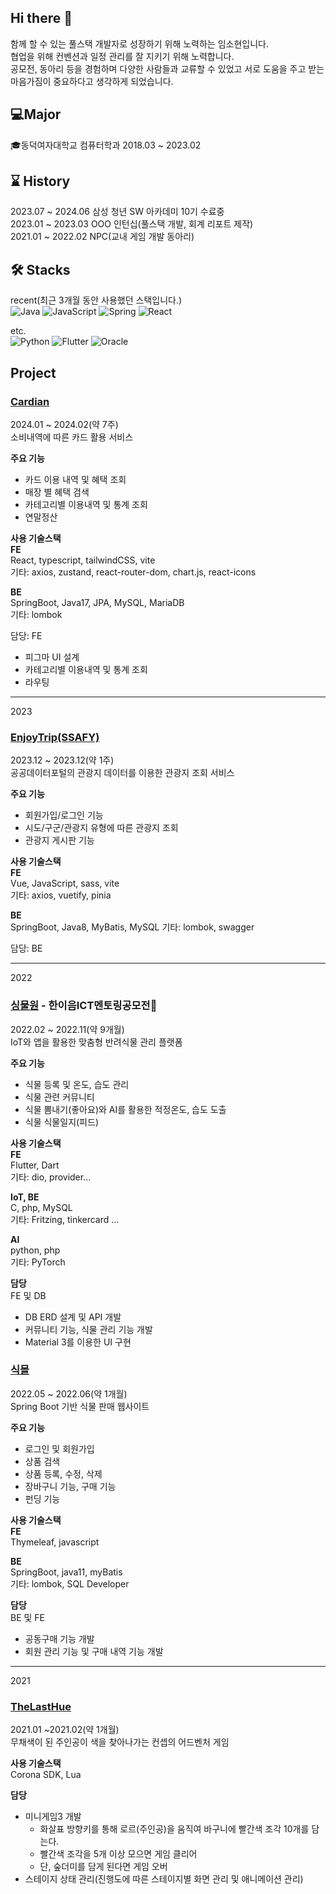 ## Hi there 👋
함께 할 수 있는 풀스택 개발자로 성장하기 위해 노력하는 임소현입니다.  
협업을 위해 컨벤션과 일정 관리를 잘 지키기 위해 노력합니다.  
공모전, 동아리 등을 경험하며 다양한 사람들과 교류할 수 있었고 서로 도움을 주고 받는 마음가짐이 중요하다고 생각하게 되었습니다.  


## 💻Major
🎓동덕여자대학교 컴퓨터학과 2018.03 ~ 2023.02  

## ⌛ History  
2023.07 ~ 2024.06 삼성 청년 SW 아카데미 10기 수료중  
2023.01 ~ 2023.03 OOO 인턴십(풀스택 개발, 회계 리포트 제작)  
2021.01 ~ 2022.02 NPC(교내 게임 개발 동아리)  

## 🛠 Stacks
recent(최근 3개월 동안 사용했던 스택입니다.)  
![Java](https://img.shields.io/badge/java-%23ED8B00.svg?style=for-the-badge&logo=java&logoColor=white)
![JavaScript](https://img.shields.io/badge/javascript-%23323330.svg?style=for-the-badge&logo=javascript&logoColor=%23F7DF1E)
![Spring](https://img.shields.io/badge/spring-%236DB33F.svg?style=for-the-badge&logo=spring&logoColor=white)
![React](https://img.shields.io/badge/react-%2320232a.svg?style=for-the-badge&logo=react&logoColor=%2361DAFB)


etc.  
![Python](https://img.shields.io/badge/python-3670A0?style=for-the-badge&logo=python&logoColor=ffdd54)
![Flutter](https://img.shields.io/badge/Flutter-%2302569B.svg?style=for-the-badge&logo=Flutter&logoColor=white)
![Oracle](https://img.shields.io/badge/Oracle-F80000?style=for-the-badge&logo=oracle&logoColor=white)


## Project
### <b>[Cardian](https://github.com/vovo-2/cardian) </b>  
2024.01 ~ 2024.02(약 7주)  
소비내역에 따른 카드 활용 서비스

<b>주요 기능</b>
- 카드 이용 내역 및 혜택 조회
- 매장 별 혜택 검색
- 카테고리별 이용내역 및 통계 조회
- 연말정산

<b>사용 기술스택</b>  
<b>FE</b>  
React, typescript, tailwindCSS, vite  
기타: axios, zustand, react-router-dom, chart.js, react-icons  

<b>BE</b>  
SpringBoot, Java17, JPA, MySQL, MariaDB  
기타: lombok  

담당: FE  
- 피그마 UI 설계
- 카테고리별 이용내역 및 통계 조회
- 라우팅

---

2023  
### [EnjoyTrip(SSAFY)](https://github.com/vovo-2/EnjoyTrip)  
2023.12 ~ 2023.12(약 1주)  
공공데이터포털의 관광지 데이터를 이용한 관광지 조회 서비스

<b>주요 기능</b>
- 회원가입/로그인 기능
- 시도/구군/관광지 유형에 따른 관광지 조회
- 관광지 게시판 기능

<b>사용 기술스택</b>  
<b>FE</b>  
Vue, JavaScript, sass, vite  
기타: axios, vuetify, pinia

<b>BE</b>  
SpringBoot, Java8, MyBatis, MySQL
기타: lombok, swagger  

담당: BE  

---

2022  
### <b>[싱물원](https://github.com/seo-Ireu/singmul-won) - 한이음ICT멘토링공모전👑</b>  
2022.02 ~ 2022.11(약 9개월)  
IoT와 앱을 활용한 맞춤형 반려식물 관리 플랫폼  

<b>주요 기능</b>  
- 식물 등록 및 온도, 습도 관리  
- 식물 관련 커뮤니티  
- 식물 뽐내기(좋아요)와 AI를 활용한 적정온도, 습도 도출
- 식물 식물일지(피드)

<b>사용 기술스택</b>  
<b>FE</b>  
Flutter, Dart  
기타: dio, provider...  

<b>IoT, BE</b>  
C, php, MySQL  
기타: Fritzing, tinkercard ...  

<b>AI</b>  
python, php  
기타: PyTorch  

<b>담당</b>  
FE 및 DB
- DB ERD 설계 및 API 개발 
- 커뮤니티 기능, 식물 관리 기능 개발  
- Material 3를 이용한 UI 구현  
  

### <b>[식몰](https://github.com/mohyerolo/plantmall_boot)  </b>  
2022.05 ~ 2022.06(약 1개월)  
Spring Boot 기반 식물 판매 웹사이트  

<b>주요 기능</b>  
- 로그인 및 회원가입
- 상품 검색
- 상품 등록, 수정, 삭제
- 장바구니 기능, 구매 기능
- 펀딩 기능

<b>사용 기술스택</b>  
<b>FE</b>  
Thymeleaf, javascript  

<b>BE</b>  
SpringBoot, java11, myBatis  
기타: lombok, SQL Developer  


<b>담당</b>  
BE 및 FE
- 공동구매 기능 개발  
- 회원 관리 기능 및 구매 내역 기능 개발

---

2021  
### <b>[TheLastHue](https://github.com/seo-Ireu/theLastHue)</b>  
2021.01 ~2021.02(약 1개월)  
무채색이 된 주인공이 색을 찾아나가는 컨셉의 어드벤처 게임  

<b>사용 기술스택</b>  
Corona SDK, Lua

<b>담당</b>   
- 미니게임3 개발
    - 화살표 방향키를 통해 로르(주인공)을 움직여 바구니에 빨간색 조각 10개를 담는다.
    - 빨간색 조각을 5개 이상 모으면 게임 클리어
    - 단, 숲더미를 담게 된다면 게임 오버
- 스테이지 상태 관리(진행도에 따른 스테이지별 화면 관리 및 애니메이션 관리)
